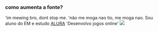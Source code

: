 ### como aumenta a fonte?

'im mewing bro, dont stop me.
'não me moga nao tio, me moga nao.
Sou aluno do EM e estudo [ALURA](https://alura.com.br)
'Desenvolvo jogos online'
![](https://media.tenor.com/09WlS4upKgkAAAAM/irtfou-shrek.gif)
